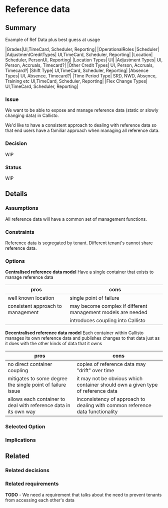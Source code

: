 # Reference data

## Summary

Example of Ref Data plus best guess at usage 

|Grades|UI,TimeCard, Scheduler, Reporting|
|OperationalRoles		|Scheduler|
|AdjustmentCreditTypes|		UI,TimeCard, Scheduler, Reporting|
|Location|		Scheduler, PersonUI, Reporting|
|Location Types|		UI|
|Adjustment Types|		UI, Person, Accruals, Timecard?|
|Other Credit Types|		UI, Person, Accruals, Timecard?|
|Shift Type|		UI,TimeCard, Scheduler, Reporting|
|Absence Types|		UI, Absence, Timecard?|
|Time Period Type|	SRD, NWD, Absence, Training etc	UI,TimeCard, Scheduler, Reporting|
|Flex Change Types|		UI,TimeCard, Scheduler, Reporting|

### Issue
We want to be able to expose and manage reference data (static or slowly changing data) in Callisto. 

We'd like to have a consistent approach to dealing with reference data so that end users have a familiar approach when managing all reference data. 


### Decision
WIP

### Status
WIP

## Details

### Assumptions
All reference data will have a common set of management functions.

### Constraints
Reference data is segregated by tenant. Different tenant's cannot share reference data.

### Options
**Centralised reference data model**
Have a single container that exists to manage reference data

| pros | cons |
|------|------|
| well known location | single point of failure |
| consistent approach to management | may become complex if different management models are needed |
|      | introduces coupling into Callisto |

**Decentralised reference data model** 
Each container within Callisto manages its own reference data and publishes changes to that data just as it does with the other kinds of data that it owns

| pros | cons |
|------|------|
| no direct container coupling | copies of reference data may "drift" over time |
| mitigates to some degree the single point of failure issue | it may not be obvious which container should own a given type of reference data |
| allows each container to deal with reference data in its own way | inconsistency of approach to dealing with common reference data functionality |

### Selected Option

### Implications

## Related

### Related decisions

### Related requirements
**TODO** - We need a requirement that talks about the need to prevent tenants from accessing each other's data
